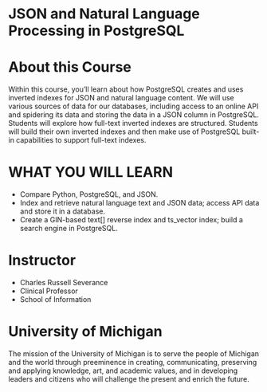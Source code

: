 # JSON and Natural Language Processing in PostgreSQL


# About this Course
Within this course, you’ll learn about how PostgreSQL creates and uses inverted indexes for JSON and natural language content. We will use various sources of data for our databases, including access to an online API and spidering its data and storing the data in a JSON column in PostgreSQL.  Students will explore how full-text inverted indexes are structured.  Students will build their own inverted indexes and then make use of PostgreSQL built-in capabilities to support full-text indexes.


# WHAT YOU WILL LEARN
* Compare Python, PostgreSQL, and JSON.
* Index and retrieve natural language text and JSON data; access API data and store it in a database.
* Create a GIN-based text[] reverse index and ts_vector index; build a search engine in PostgreSQL.


# Instructor
* Charles Russell Severance
* Clinical Professor
* School of Information


# University of Michigan
The mission of the University of Michigan is to serve the people of Michigan and the world through preeminence in creating, communicating, preserving and applying knowledge, art, and academic values, and in developing leaders and citizens who will challenge the present and enrich the future.
